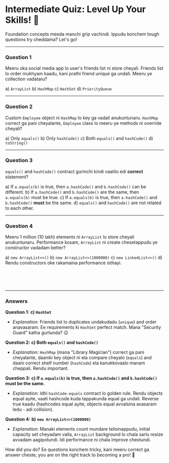 # Intermediate Quiz: Level Up Your Skills! 🤔

Foundation concepts meeda manchi grip vachindi. Ippudu konchem tough questions try cheddama? Let's go!

---

### Question 1

Meeru oka social media app lo user's friends list ni store cheyali. Friends list lo order mukhyam kaadu, kani prathi friend unique ga undali. Meeru ye collection vadataru?

a) `ArrayList`
b) `HashMap`
c) `HashSet`
d) `PriorityQueue`

---

### Question 2

Custom `Employee` object ni `HashMap` lo key ga vadali anukuntunaru. `HashMap` correct ga pani cheyalante, `Employee` class lo meeru ye methods ni override cheyali?

a) Only `equals()`
b) Only `hashCode()`
c) Both `equals()` and `hashCode()`
d) `toString()`

---

### Question 3

`equals()` and `hashCode()` contract gurinchi kindi vaatilo edi **correct** statement?

a) If `a.equals(b)` is true, then `a.hashCode()` and `b.hashCode()` can be different.
b) If `a.hashCode()` and `b.hashCode()` are the same, then `a.equals(b)` must be true.
c) If `a.equals(b)` is true, then `a.hashCode()` and `b.hashCode()` **must** be the same.
d) `equals()` and `hashCode()` are not related to each other.

---

### Question 4

Meeru 1 million (10 lakh) elements ni `ArrayList` lo store cheyali anukuntunaru. Performance kosam, `ArrayList` ni create chesetappudu ye constructor vadadam better?

a) `new ArrayList<>()`
b) `new ArrayList<>(1000000)`
c) `new LinkedList<>()`
d) Rendu constructors oke rakamaina performance isthayi.

<br>
<br>
<br>

---
### Answers

**Question 1:** **c) `HashSet`**
*   *Explanation:* Friends list lo duplicates undakudadu (`unique`) and order anavasaram. Ee requirements ki `HashSet` perfect match. Mana "Security Guard" katha gurtunda? 😉

**Question 2:** **c) Both `equals()` and `hashCode()`**
*   *Explanation:* `HashMap` (mana "Library Magician") correct ga pani cheyalante, daaniki key object ni ela compare cheyalo (`equals`) and daani correct shelf number (`hashCode`) ela kanukkovaalo manam cheppali. Rendu important.

**Question 3:** **c) If `a.equals(b)` is true, then `a.hashCode()` and `b.hashCode()` must be the same.**
*   *Explanation:* Idhi `hashCode-equals` contract lo golden rule. Rendu objects equal ayite, vaati hashcode kuda tappakunda equal ga undali. Reverse true kaadu (hashcodes equal ayite, objects equal avvalsina avasaram ledu - adi collision).

**Question 4:** **b) `new ArrayList<>(1000000)`**
*   *Explanation:* Manaki elements count mundare telisinappudu, initial capacity set cheyadam valla, `ArrayList` background lo chala sarlu resize avvadam aagipotundi. Idi performance ni chala improve chestundi.

How did you do? Ee questions konchem tricky, kani meeru correct ga answer cheste, you are on the right track to becoming a pro! 💪
